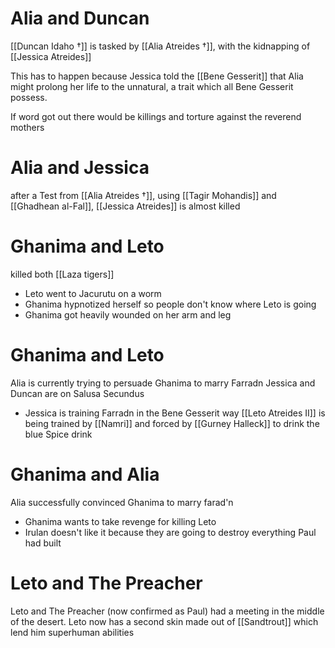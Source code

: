 # Alia and Duncan
[[Duncan Idaho †]] is tasked by [[Alia Atreides †]], with the kidnapping of [[Jessica Atreides]] 

This has to happen because Jessica told the [[Bene Gesserit]] that Alia might prolong her life to the unnatural, a trait which all Bene Gesserit  possess.

If word got out there would be killings and torture against the reverend mothers 

# Alia and Jessica
after a Test from [[Alia Atreides †]], using [[Tagir Mohandis]] and [[Ghadhean al-Fal]], [[Jessica Atreides]] is almost killed

# Ghanima and Leto
killed both [[Laza tigers]]
- Leto went to Jacurutu on a worm
- Ghanima hypnotized herself so people don't know where Leto is going
- Ghanima got heavily wounded on her arm and leg
# Ghanima and Leto
Alia is currently trying to persuade Ghanima to marry Farradn
Jessica and Duncan are on Salusa Secundus
- Jessica is training Farradn in the Bene Gesserit way
[[Leto Atreides II]] is being trained by [[Namri]] and forced by [[Gurney Halleck]] to drink the blue Spice drink

# Ghanima and Alia
Alia successfully convinced Ghanima to marry farad'n
- Ghanima wants to take revenge for killing Leto
- Irulan doesn't like it because they are going to destroy everything Paul had built

# Leto and The Preacher
Leto and The Preacher (now confirmed as Paul) had a meeting in the middle of the desert.
Leto now has a second skin made out of [[Sandtrout]] which lend him superhuman abilities 